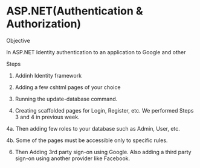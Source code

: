 # ASP.NET(Authentication & Authorization)

Objective  

In ASP.NET Identity authentication to an application to Google and other

Steps
1. Addinh Identity framework

2. Adding a few cshtml pages of your choice 

3. Running the update-database command. 

3. Creating scaffolded pages for Login, Register, etc. We performed Steps 3 and 4 in previous week. 

4a. Then adding few roles to your database such as Admin, User, etc. 

4b. Some of the pages must be accessible only to specific rules. 

6. Then Adding 3rd party sign-on using Google. Also adding a third party sign-on using another provider like Facebook.




